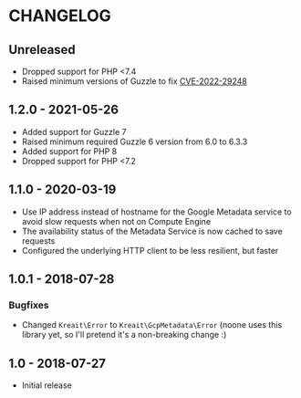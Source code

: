 # CHANGELOG

## Unreleased

* Dropped support for PHP <7.4
* Raised minimum versions of Guzzle to fix [CVE-2022-29248](https://github.com/advisories/GHSA-cwmx-hcrq-mhc3)

## 1.2.0 - 2021-05-26

* Added support for Guzzle 7
* Raised minimum required Guzzle 6 version from 6.0 to 6.3.3
* Added support for PHP 8
* Dropped support for PHP <7.2

## 1.1.0 - 2020-03-19

* Use IP address instead of hostname for the Google Metadata service to avoid slow requests when not on Compute Engine
* The availability status of the Metadata Service is now cached to save requests
* Configured the underlying HTTP client to be less resilient, but faster

## 1.0.1 - 2018-07-28

### Bugfixes

* Changed `Kreait\Error` to `Kreait\GcpMetadata\Error` (noone uses this library yet, so I'll pretend it's a non-breaking change :)

## 1.0 - 2018-07-27

* Initial release


